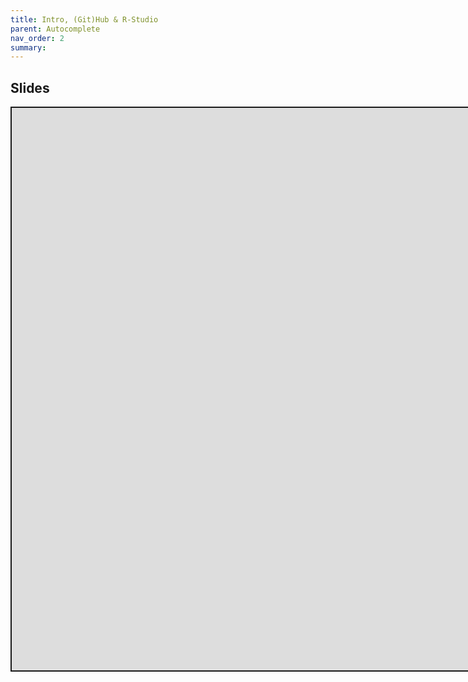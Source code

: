 ```yaml
---
title: Intro, (Git)Hub & R-Studio
parent: Autocomplete
nav_order: 2
summary: 
---
```



## Slides

<div class="shareagain" style="min-width:300px;margin:1em auto;">
  <iframe src="https://build-your-own-universe.netlify.app" width="1600" height="900" style="border:2px solid currentColor;" loading="lazy" allowfullscreen></iframe>
  <script>fitvids('.shareagain', {players: 'iframe'});</script>
</div>

